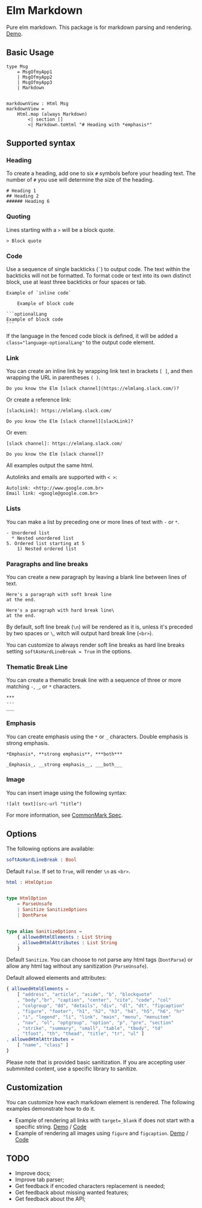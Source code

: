 # Elm Markdown

Pure elm markdown. This package is for markdown parsing and rendering. [Demo](https://pablohirafuji.github.io/elm-markdown/examples/Demo.html).

## Basic Usage


    type Msg
        = MsgOfmyApp1
        | MsgOfmyApp2
        | MsgOfmyApp3
        | Markdown


    markdownView : Html Msg
    markdownView =
        Html.map (always Markdown)
            <| section []
            <| Markdown.toHtml "# Heading with *emphasis*"


## Supported syntax


### Heading

To create a heading, add one to six `#` symbols before
your heading text. The number of `#` you use will determine
the size of the heading.

    # Heading 1
    ## Heading 2
    ###### Heading 6



### Quoting

Lines starting with a `>` will be a block quote.


    > Block quote



### Code

Use a sequence of single backticks (`` ` ``) to output code.
The text within the backticks will not be formatted.
To format code or text into its own distinct block, use
at least three backticks or four spaces or tab.


    Example of `inline code`
    
        Example of block code

    ```optionalLang
    Example of block code
    ```

If the language in the fenced code block is defined,
it will be added a `class="language-optionalLang"` to
the output code element.


### Link

You can create an inline link by wrapping link text in
brackets `[ ]`, and then wrapping the URL in parentheses `( )`.

    Do you know the Elm [slack channel](https://elmlang.slack.com/)?

Or create a reference link:

    [slackLink]: https://elmlang.slack.com/

    Do you know the Elm [slack channel][slackLink]?

Or even:

    [slack channel]: https://elmlang.slack.com/

    Do you know the Elm [slack channel]?

All examples output the same html.

Autolinks and emails are supported with `< >`:

    Autolink: <http://www.google.com.br>
    Email link: <google@google.com.br>


### Lists

You can make a list by preceding one or more lines of
text with `-` or `*`.


    - Unordered list
      * Nested unordered list
    5. Ordered list starting at 5
        1) Nested ordered list


### Paragraphs and line breaks

You can create a new paragraph by leaving a blank line
between lines of text.


    Here's a paragraph with soft break line
    at the end.

    Here's a paragraph with hard break line\
    at the end.


By default, soft line break (`\n`) will be rendered as it is,
unless it's preceded by two spaces or `\`, witch will output
hard break line (`<br>`).

You can customize to always render soft line breaks as hard
line breaks setting `softAsHardLineBreak = True` in the options.


### Thematic Break Line

You can create a thematic break line with a sequence of three
or more matching `-`, `_`, or `*` characters.


    ***
    ---
    ___



### Emphasis

You can create emphasis using the `*` or `_` characters.
Double emphasis is strong emphasis.


    *Emphasis*, **strong emphasis**, ***both***

    _Emphasis_, __strong emphasis__, ___both___



### Image

You can insert image using the following syntax:


    ![alt text](src-url "title")


For more information, see [CommonMark Spec](http://spec.commonmark.org/0.27/).



## Options

The following options are available:


```elm
softAsHardLineBreak : Bool
```

Default `False`. If set to `True`, will render `\n` as `<br>`.


```elm
html : HtmlOption


type HtmlOption
    = ParseUnsafe
    | Sanitize SanitizeOptions
    | DontParse


type alias SanitizeOptions =
    { allowedHtmlElements : List String
    , allowedHtmlAttributes : List String
    }
```

Default `Sanitize`. You can choose to not parse any
html tags (`DontParse`) or allow any html tag without
any sanitization (`ParseUnsafe`).


Default allowed elements and attributes:

```elm
{ allowedHtmlElements =
    [ "address", "article", "aside", "b", "blockquote"
    , "body","br", "caption", "center", "cite", "code", "col"
    , "colgroup", "dd", "details", "div", "dl", "dt", "figcaption"
    , "figure", "footer", "h1", "h2", "h3", "h4", "h5", "h6", "hr"
    , "i", "legend", "li", "link", "main", "menu", "menuitem"
    , "nav", "ol", "optgroup", "option", "p", "pre", "section"
    , "strike", "summary", "small", "table", "tbody", "td"
    , "tfoot", "th", "thead", "title", "tr", "ul" ]
, allowedHtmlAttributes =
    [ "name", "class" ]
}
```

Please note that is provided basic sanitization.
If you are accepting user submmited content, use a specific library to sanitize.


## Customization

You can customize how each markdown element is rendered.
The following examples demonstrate how to do it.

- Example of rendering all links with `target=_blank` if does not start with a specific string. [Demo](https://pablohirafuji.github.io/elm-markdown/examples/CustomLinkTag.html) / [Code](https://github.com/pablohirafuji/elm-markdown/blob/master/examples/CustomLinkTag.elm)
- Example of rendering all images using `figure` and `figcaption`.
[Demo](https://pablohirafuji.github.io/elm-markdown/examples/CustomImageTag.html) / [Code](https://github.com/pablohirafuji/elm-markdown/blob/master/examples/CustomImageTag.elm)


## TODO

- Improve docs;
- Improve tab parser;
- Get feedback if encoded characters replacement is needed;
- Get feedback about missing wanted features;
- Get feedback about the API;

